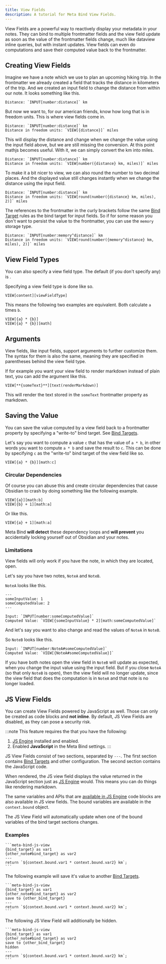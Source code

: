 ```yaml
---
title: View Fields
description: A tutorial for Meta Bind View Fields.
---
```






View Fields are a powerful way to reactively display your metadata in your notes.
They can bind to multiple frontmatter fields and the view field update as soon as the value of the frontmatter fields change, much like dataview inline queries, but with instant updates.
View fields can even do computations and save their computed value back to the frontmatter.

## Creating View Fields

Imagine we have a note which we use to plan an upcoming hiking trip.
In the frontmatter we already created a field that tracks the distance in kilometers of the trip.
And we created an input field to change the distance from within our note.
It looks something like this.

```custom_markdown
Distance: `INPUT[number:distance]` km
```

But now we want to, for our american friends, know how long that is in freedom units.
This is where view fields come in.

```custom_markdown "VIEW[{distance}]"
Distance: `INPUT[number:distance]` km
Distance in freedom units: `VIEW[{distance}]` miles
```

This will display the distance and change when we change the value using the input field above, but we are still missing the conversion.
At this point mathjs becomes useful. With it, we can simply convert the km into miles.

```custom_markdown "VIEW[number({distance} km, miles)]"
Distance: `INPUT[number:distance]` km
Distance in freedom units: `VIEW[number({distance} km, miles)]` miles
```

To make it a bit nicer to view, we can also round the number to two decimal places. And the displayed value still changes instantly when we change the distance using the input field.

```custom_markdown "VIEW[round(number({distance} km, miles), 2)]"
Distance: `INPUT[number:distance]` km
Distance in freedom units: `VIEW[round(number({distance} km, miles), 2)]` miles
```

The references to the frontmatter in the curly brackets follow the same [Bind Target](/obsidian-meta-bind-plugin-docs/guides/bindtargets) rules as the bind target for input fields.
So if for some reason you don't want to persist the value to the frontmatter, you can use the `memory` storage type.

```custom_markdown "memory^distance"
Distance: `INPUT[number:memory^distance]` km
Distance in freedom units: `VIEW[round(number({memory^distance} km, miles), 2)]` miles
```

## View Field Types

You can also specify a view field type. The default (if you don't specify any) is .

Specifying a view field type is done like so.

```meta-bind
VIEW[content][viewFieldType]
```

This means the following two examples are equivalent. Both calculate `a` times `b`.

```meta-bind
VIEW[{a} * {b}]
VIEW[{a} * {b}][math]
```

## Arguments

View fields, like input fields, support arguments to further customize them.
The syntax for them is also the same, meaning they are specified in parentheses behind the view field type.

If for example you want your  view field to render markdown instead of plain text,
you can add the  argument like this.

```meta-bind
VIEW[**{someText}**][text(renderMarkdown)]
```

This will render the text stored in the `someText` frontmatter property as markdown.

## Saving the Value

You can save the value computed by a view field back to a frontmatter property by specifying a "write-to" bind target. See [Bind Targets](/obsidian-meta-bind-plugin-docs/guides/bindtargets).

Let's say you want to compute a value `c` that has the value of `a * b`, in other words you want to compute `a * b` and save the result to `c`. This can be done by specifying `c` as the "write-to" bind target of the view field like so.

```meta-bind ":c"
VIEW[{a} * {b}][math:c]
```

### Circular Dependencies

Of course you can abuse this and create circular dependencies that cause Obsidian to crash by doing something like the following example.

```meta-bind
VIEW[{a}][math:b]
VIEW[{b} + 1][math:a]
```

Or like this.

```meta-bind
VIEW[{a} + 1][math:a]
```

Meta Bind **will detect** these dependency loops and **will prevent** you accidentally locking yourself out of Obsidian and your notes.

### Limitations

View fields will only work if you have the note, in which they are located, open.

Let's say you have two notes, `NoteA` and `NoteB`.

`NoteA` looks like this.

```custom_markdown title="NoteA.md"
---
someInputValue: 1
someComputedValue: 2
---

Input: `INPUT[number:someComputedValue]`
Computed Value: `VIEW[{someInputValue} * 2][math:someComputedValue]`
```

And let's say you want to also change and read the values of `NoteA` in `NoteB`.

So `NoteB` looks like this.

```custom_markdown title="NoteB.md"
Input: `INPUT[number:NoteA#someComputedValue]`
Computed Value: `VIEW[{NoteA#someComputedValue}]`
```

If you have both notes open the view field in `NoteB` will update as expected, when you change the input value using the input field.
But if you close `NoteA` (so that only `NoteB` is open), then the view field will no longer update, since the view field that does the computation is in `NoteA` and that note is no longer loaded.

## JS View Fields

You can create View Fields powered by JavaScript as well.
Those can only be created as code blocks and **not inline**.
By default, JS View Fields are disabled, as they can pose a security risk.

:::note
This feature requires the that you have the following:

1. [JS Engine](https://github.com/mProjectsCode/obsidian-js-engine-plugin) installed and enabled.
2. Enabled **JavaScript** in the Meta Bind settings.
   :::

JS View Fields consist of two sections, separated by `---`.
The first section contains [Bind Targets](/obsidian-meta-bind-plugin-docs/guides/bindtargets) and other configuration.
The second section contains the JavaScript code.

When rendered, the JS view field displays the value returned in the JavaScript section just as [JS Engine](https://github.com/mProjectsCode/obsidian-js-engine-plugin) would.
This means you can do things like rendering markdown.

The same variables and APIs that are [available in JS Engine](https://github.com/mProjectsCode/obsidian-js-engine-plugin#api-docs) code blocks are also available in JS view fields.
The bound variables are available in the `context.bound` object.

The JS View Field will automatically update when one of the bound variables of the bind target sections changes.

### Examples

````custom_markdown
```meta-bind-js-view
{bind_target} as var1
{other_note#bind_target} as var2
---
return `${context.bound.var1 * context.bound.var2} km`;
```
````

The following example will save it's value to another [Bind Targets](/obsidian-meta-bind-plugin-docs/guides/bindtargets).

````custom_markdown {4}
```meta-bind-js-view
{bind_target} as var1
{other_note#bind_target} as var2
save to {other_bind_target}
---
return `${context.bound.var1 * context.bound.var2} km`;
```
````

The following JS View Field will additionally be hidden.

````custom_markdown {5}
```meta-bind-js-view
{bind_target} as var1
{other_note#bind_target} as var2
save to {other_bind_target}
hidden
---
return `${context.bound.var1 * context.bound.var2} km`;
```
````